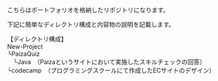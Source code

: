 
こちらはポートフォリオを格納したリポジトリになります。  

 下記に簡単なディレクトリ構成と内容物の説明を記載します。 
   
【ディレクトリ構成】  
New-Project  
└PaizaQuiz    
&emsp;└Java　（Paizaというサイトにおいて実施したスキルチェックの回答）  
└codecamp　（プログラミングスクールにて作成したECサイトのデザイン）
 
